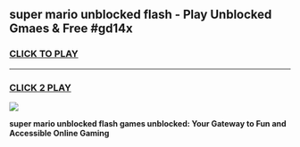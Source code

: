 
## super mario unblocked flash - Play Unblocked Gmaes & Free #gd14x
<h3>
<a href="https://news.freeplayer.one?title=super_mario_unblocked_flash&ref=26F">CLICK TO PLAY</a></h3>
<hr>

<h3>
<a href="https://news.freeplayer.one?title=super_mario_unblocked_flash&ref=26F">CLICK 2 PLAY</a>
  
</h3>

<a href="https://news.freeplayer.one?title=super_mario_unblocked_flash&ref=26F/"><img src="https://clearcache.store/games.png"></a>


**super mario unblocked flash games unblocked: Your Gateway to Fun and Accessible Online Gaming**
